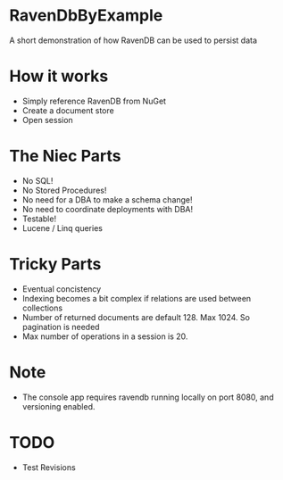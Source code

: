 # RavenDbByExample
A short demonstration of how RavenDB can be used to persist data

# How it works
- Simply reference RavenDB from NuGet
- Create a document store
- Open session

# The Niec Parts
- No SQL!
- No Stored Procedures!
- No need for a DBA to make a schema change!
- No need to coordinate deployments with DBA!
- Testable!
- Lucene / Linq queries

# Tricky Parts
- Eventual concistency
- Indexing becomes a bit complex if relations are used between collections
- Number of returned documents are default 128. Max 1024. So pagination is needed
- Max number of operations in a session is 20.

# Note
- The console app requires ravendb running locally on port 8080, and versioning enabled.

# TODO
- Test Revisions